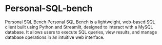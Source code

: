 # Personal-SQL-bench
 Personal SQL Bench 
Personal SQL Bench is a lightweight, web-based SQL client built using Python and Streamlit, designed to interact with a MySQL database. It allows users to execute SQL queries, view results, and manage database operations in an intuitive web interface.

